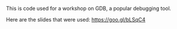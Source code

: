 This is code used for a workshop on GDB, a popular debugging tool.

Here are the slides that were used: https://goo.gl/bLSqC4
